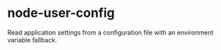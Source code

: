 # node-user-config
Read application settings from a configuration file with an environment variable fallback.
